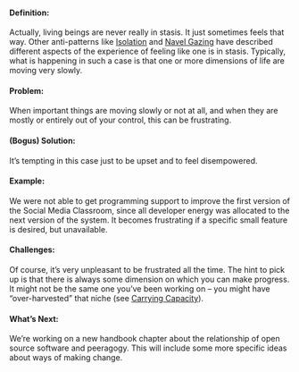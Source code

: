 ---
---
#### Definition:

Actually, living beings are never really in stasis. It just sometimes
feels that way. Other anti-patterns like
[Isolation](http://peeragogy.org/antipatterns/isolation/) and [Navel
Gazing](http://peeragogy.org/antipatterns/navel-gazing/) have described
different aspects of the experience of feeling like one is in stasis.
Typically, what is happening in such a case is that one or more
dimensions of life are moving very slowly.

#### Problem:

When important things are moving slowly or not at all, and when they are
mostly or entirely out of your control, this can be frustrating.

#### (Bogus) Solution:

It’s tempting in this case just to be upset and to feel disempowered.

#### Example:

We were not able to get programming support to improve the first version
of the Social Media Classroom, since all developer energy was allocated
to the next version of the system. It becomes frustrating if a specific
small feature is desired, but unavailable.

#### Challenges:

Of course, it’s very unpleasant to be frustrated all the time. The hint
to pick up is that there is always some dimension on which you can make
progress. It might not be the same one you’ve been working on – you
might have “over-harvested” that niche (see [Carrying
Capacity](http://peeragogy.org/patterns-usecases/patterns-and-heuristics/carrying-capacity/)).

#### What’s Next:

We’re working on a new handbook chapter about the relationship of open
source software and peeragogy. This will include some more specific
ideas about ways of making change.

